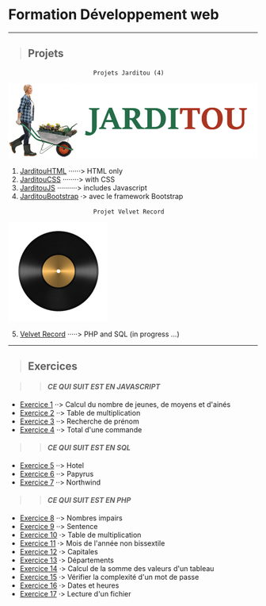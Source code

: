 ﻿# **Formation Développement web**

---

> ## Projets

```
                        Projets Jarditou (4)
```
![Logo Jarditou](projets/jarditouCSS/src/img/jarditou_logo.jpg "Logo Jarditou")

1. [JarditouHTML](projets/jarditouHTML) ······> HTML only
2. [JarditouCSS](projets/jarditouCSS)  ········> with CSS
3. [JarditouJS](projets/jarditouJS) ··········> includes Javascript
4. [JarditouBootstrap](projets/jarditouBootstrap) ·> avec le framework Bootstrap

```
                        Projet Velvet Record
```
![Velvet Record](projets/record/img/logo/vinyle.png "Velvet Record")

5. [Velvet Record](projets/record) ·····> PHP and SQL (in progress ...)

___

> ## Exercices

>> #### ***CE QUI SUIT EST EN JAVASCRIPT***

* [Exercice  1](javaScript/exercice_01_tranchesDages) ··> Calcul du nombre de jeunes, de moyens et d'ainés
* [Exercice  2](javaScript/exercice_02_multiplication) ··> Table de multiplication
* [Exercice  3](javaScript/exercice_03_rchDePrenom) ··> Recherche de prénom
* [Exercice  4](javaScript/exercice_04_totalDuneCommande) ··> Total d'une commande

>> #### ***CE QUI SUIT EST EN SQL***

* [Exercice  5](SQL/exercice_05_casHotel) ··> Hotel
* [Exercice  6](SQL/exercice_06_casPapyrus) ··> Papyrus
* [Exercice  7](SQL/exercice_07_Northwind) ··> Northwind


>> #### ***CE QUI SUIT EST EN PHP***

* [Exercice  8](PHP/exercice_08_nbImpairs) ··> Nombres impairs
* [Exercice  9](PHP/exercice_09_sentence) ··> Sentence
* [Exercice 10](PHP/exercice_10_tableMultiplication) ·> Table de multiplication
* [Exercice 11](PHP/exercice_11_moisDeLanneeNonBisectile) ·> Mois de l'année non bissextile
* [Exercice 12](PHP/exercice_12_Capitales) ·> Capitales
* [Exercice 13](PHP/exercice_13_departements) ·> Départements
* [Exercice 14](PHP/exercice_14_calculDeLaSommeDesValeursDunTableau) ·> Calcul de la somme des valeurs d'un tableau
* [Exercice 15](PHP/exercice_15_pswd) ·> Vérifier la complexité d'un mot de passe
* [Exercice 16](PHP/exercice_16_datesEtHeures) ·> Dates et heures
* [Exercice 17](PHP/exercice_17_lectureDunFichier) ·> Lecture d'un fichier